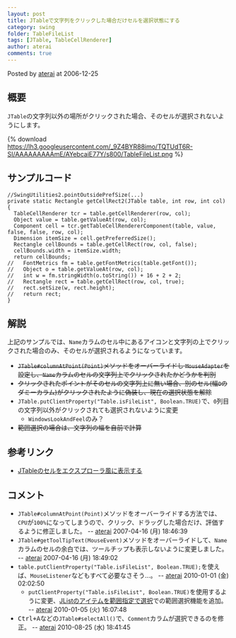 ```yaml
---
layout: post
title: JTableで文字列をクリックした場合だけセルを選択状態にする
category: swing
folder: TableFileList
tags: [JTable, TableCellRenderer]
author: aterai
comments: true
---
```


Posted by [aterai](http://terai.xrea.jp/aterai.html) at 2006-12-25

## 概要
`JTable`の文字列以外の場所がクリックされた場合、そのセルが選択されないようにします。

{% download https://lh3.googleusercontent.com/_9Z4BYR88imo/TQTUdT6R-SI/AAAAAAAAAmE/AYebcaiE77Y/s800/TableFileList.png %}

## サンプルコード
<pre class="prettyprint"><code>//SwingUtilities2.pointOutsidePrefSize(...)
private static Rectangle getCellRect2(JTable table, int row, int col) {
  TableCellRenderer tcr = table.getCellRenderer(row, col);
  Object value = table.getValueAt(row, col);
  Component cell = tcr.getTableCellRendererComponent(table, value, false, false, row, col);
  Dimension itemSize = cell.getPreferredSize();
  Rectangle cellBounds = table.getCellRect(row, col, false);
  cellBounds.width = itemSize.width;
  return cellBounds;
//   FontMetrics fm = table.getFontMetrics(table.getFont());
//   Object o = table.getValueAt(row, col);
//   int w = fm.stringWidth(o.toString()) + 16 + 2 + 2;
//   Rectangle rect = table.getCellRect(row, col, true);
//   rect.setSize(w, rect.height);
//   return rect;
}
</code></pre>

## 解説
上記のサンプルでは、`Name`カラムのセル中にあるアイコンと文字列の上でクリックされた場合のみ、そのセルが選択されるようになっています。

- ~~`JTable#columnAtPoint(Point)`メソッドをオーバーライドし `MouseAdapter`を設定し、`Name`カラムのセルの文字列上でクリックされたかどうかを判別~~
- ~~クリックされたポイントがそのセルの文字列上に無い場合、別のセル(幅`0`のダミーカラム)がクリックされたように偽装し、現在の選択状態を解除~~
- `JTable.putClientProperty("Table.isFileList", Boolean.TRUE)`で、`0`列目の文字列以外がクリックされても選択されないように変更
    - `WindowsLookAndFeel`のみ？
- ~~範囲選択の場合は、文字列の幅を自前で計算~~

<!-- dummy comment line for breaking list -->

## 参考リンク
- [JTableのセルをエクスプローラ風に表示する](http://terai.xrea.jp/Swing/ExplorerLikeTable.html)

<!-- dummy comment line for breaking list -->

## コメント
- `JTable#columnAtPoint(Point)`メソッドをオーバーライドする方法では、`CPU`が`100%`になってしまうので、クリック、ドラッグした場合だけ、評価するように修正しました。 -- [aterai](http://terai.xrea.jp/aterai.html) 2007-04-16 (月) 18:46:39
- `JTable#getToolTipText(MouseEvent)`メソッドをオーバーライドして、`Name`カラムのセルの余白では、ツールチップも表示しないように変更しました。 -- [aterai](http://terai.xrea.jp/aterai.html) 2007-04-16 (月) 18:49:02
- `table.putClientProperty("Table.isFileList", Boolean.TRUE);`を使えば、`MouseListener`などもすべて必要なさそう…。 -- [aterai](http://terai.xrea.jp/aterai.html) 2010-01-01 (金) 02:02:50
    - `putClientProperty("Table.isFileList", Boolean.TRUE)`を使用するように変更、[JListのアイテムを範囲指定で選択](http://terai.xrea.jp/Swing/RubberBanding.html)での範囲選択機能を追加。 -- [aterai](http://terai.xrea.jp/aterai.html) 2010-01-05 (火) 16:07:48
- <kbd>Ctrl+A</kbd>などの`JTable#selectAll()`で、`Comment`カラムが選択できるのを修正。 -- [aterai](http://terai.xrea.jp/aterai.html) 2010-08-25 (水) 18:41:45

<!-- dummy comment line for breaking list -->

